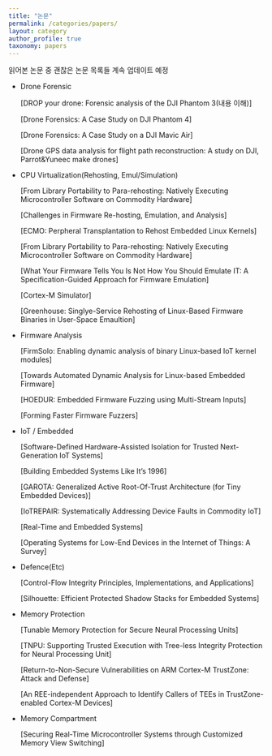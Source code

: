 ```yaml
---
title: "논문"
permalink: /categories/papers/
layout: category
author_profile: true
taxonomy: papers
---
```


읽어본 논문 중 괜찮은 논문 목록들
계속 업데이트 예정


- Drone Forensic
    
    [DROP your drone: Forensic analysis of the DJI Phantom 3(내용 이해)]
    
    [Drone Forensics: A Case Study on DJI Phantom 4]
    
    [Drone Forensics: A Case Study on a DJI Mavic Air]
    
    [Drone GPS data analysis for flight path reconstruction: A study on DJI, Parrot&Yuneec make drones]
    

- CPU Virtualization(Rehosting, Emul/Simulation)
    
    [From Library Portability to Para-rehosting: Natively Executing Microcontroller Software on Commodity Hardware]
    
    [Challenges in Firmware Re-hosting, Emulation, and Analysis]
    
    [ECMO: Perpheral Transplantation to Rehost Embedded Linux Kernels]
    
    [From Library Portability to Para-rehosting: Natively Executing Microcontroller Software on Commodity Hardware]
    
    [What Your Firmware Tells You Is Not How You Should Emulate IT: A Specification-Guided Approach for Firmware Emulation]
    
    [Cortex-M Simulator]
    
    [Greenhouse: Singlye-Service Rehosting of Linux-Based Firmware Binaries in User-Space Emaultion]
    
    

- Firmware Analysis
    
    [FirmSolo: Enabling dynamic analysis of binary Linux-based IoT kernel modules]
    
    [Towards Automated Dynamic Analysis for Linux-based Embedded Firmware]
    
    [HOEDUR: Embedded Firmware Fuzzing using Multi-Stream Inputs]
    
    [Forming Faster Firmware Fuzzers]
    

- IoT / Embedded
    
    [Software-Defined Hardware-Assisted Isolation for Trusted Next-Generation IoT Systems]
    
    [Building Embedded Systems Like It’s 1996]

    [GAROTA: Generalized Active Root-Of-Trust Architecture (for Tiny Embedded Devices)]
    
    [IoTREPAIR: Systematically Addressing Device Faults in Commodity IoT]
    
    [Real-Time and Embedded Systems]
    
    [Operating Systems for Low-End Devices in the Internet of Things: A Survey]
    

- Defence(Etc)
    
    [Control-Flow Integrity Principles, Implementations, and Applications]

    [Silhouette: Efficient Protected Shadow Stacks for Embedded Systems]
    

- Memory Protection
    
    [Tunable Memory Protection for Secure Neural Processing Units]
    
    [TNPU: Supporting Trusted Execution with Tree-less Integrity Protection for Neural Processing Unit]
    
    [Return-to-Non-Secure Vulnerabilities on ARM Cortex-M TrustZone: Attack and Defense]
    
    [An REE-independent Approach to Identify Callers of TEEs in TrustZone-enabled Cortex-M Devices]
    
- Memory Compartment
    
    [Securing Real-Time Microcontroller Systems through Customized Memory View Switching]